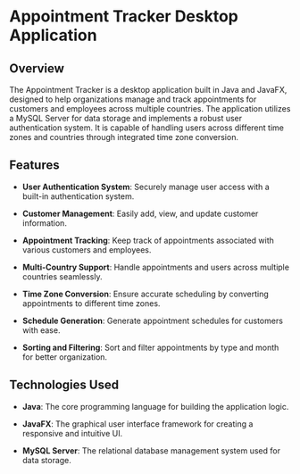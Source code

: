 # Appointment Tracker Desktop Application

## Overview

The Appointment Tracker is a desktop application built in Java and JavaFX, designed to help organizations manage and track appointments for customers and employees across multiple countries. The application utilizes a MySQL Server for data storage and implements a robust user authentication system. It is capable of handling users across different time zones and countries through integrated time zone conversion.

## Features

- **User Authentication System**: Securely manage user access with a built-in authentication system.
  
- **Customer Management**: Easily add, view, and update customer information.

- **Appointment Tracking**: Keep track of appointments associated with various customers and employees.

- **Multi-Country Support**: Handle appointments and users across multiple countries seamlessly.

- **Time Zone Conversion**: Ensure accurate scheduling by converting appointments to different time zones.

- **Schedule Generation**: Generate appointment schedules for customers with ease.

- **Sorting and Filtering**: Sort and filter appointments by type and month for better organization.

## Technologies Used

- **Java**: The core programming language for building the application logic.

- **JavaFX**: The graphical user interface framework for creating a responsive and intuitive UI.

- **MySQL Server**: The relational database management system used for data storage.


